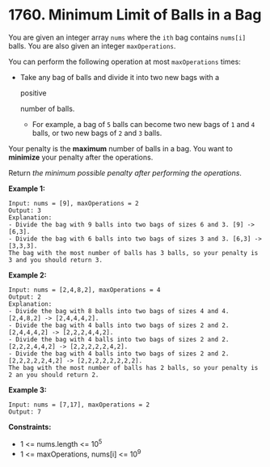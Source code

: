 # 1760. Minimum Limit of Balls in a Bag

You are given an integer array `nums` where the `ith` bag contains `nums[i]` balls. You are also given an integer `maxOperations`.

You can perform the following operation at most `maxOperations` times:

- Take any bag of balls and divide it into two new bags with a

   

  positive 

  number of balls.

  - For example, a bag of `5` balls can become two new bags of `1` and `4` balls, or two new bags of `2` and `3` balls.

Your penalty is the **maximum** number of balls in a bag. You want to **minimize** your penalty after the operations.

Return *the minimum possible penalty after performing the operations*.

 

**Example 1:**

```
Input: nums = [9], maxOperations = 2
Output: 3
Explanation: 
- Divide the bag with 9 balls into two bags of sizes 6 and 3. [9] -> [6,3].
- Divide the bag with 6 balls into two bags of sizes 3 and 3. [6,3] -> [3,3,3].
The bag with the most number of balls has 3 balls, so your penalty is 3 and you should return 3.
```

**Example 2:**

```
Input: nums = [2,4,8,2], maxOperations = 4
Output: 2
Explanation:
- Divide the bag with 8 balls into two bags of sizes 4 and 4. [2,4,8,2] -> [2,4,4,4,2].
- Divide the bag with 4 balls into two bags of sizes 2 and 2. [2,4,4,4,2] -> [2,2,2,4,4,2].
- Divide the bag with 4 balls into two bags of sizes 2 and 2. [2,2,2,4,4,2] -> [2,2,2,2,2,4,2].
- Divide the bag with 4 balls into two bags of sizes 2 and 2. [2,2,2,2,2,4,2] -> [2,2,2,2,2,2,2,2].
The bag with the most number of balls has 2 balls, so your penalty is 2 an you should return 2.
```

**Example 3:**

```
Input: nums = [7,17], maxOperations = 2
Output: 7
```

 

**Constraints:**

- 1 <= nums.length <= 10<sup>5</sup>
- 1 <= maxOperations, nums[i] <= 10<sup>9</sup>